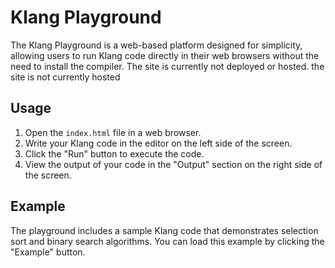 # Klang Playground

The Klang Playground is a web-based platform designed for simplicity, allowing users to run Klang code directly in their web browsers without the need to install the compiler. The site is currently not deployed or hosted.
the site is not currently hosted

## Usage

1. Open the `index.html` file in a web browser.
2. Write your Klang code in the editor on the left side of the screen.
3. Click the "Run" button to execute the code.
4. View the output of your code in the "Output" section on the right side of the screen.

## Example

The playground includes a sample Klang code that demonstrates selection sort and binary search algorithms. You can load this example by clicking the "Example" button.
